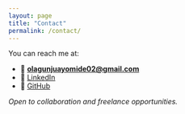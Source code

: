 ```yaml
---
layout: page
title: "Contact"
permalink: /contact/
---
```


You can reach me at:

- 📧 **[olagunjuayomide02@gmail.com](mailto:olagunjuayomide02@gmail.com)**
- 💼 [LinkedIn](https://www.linkedin.com/in/olagunju-ayomide-636843298/)
- 🐙 [GitHub](https://github.com/Ayomide2025-web)

*Open to collaboration and freelance opportunities.*
